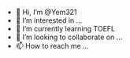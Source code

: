 - 👋 Hi, I’m @Yem321
- 👀 I’m interested in ...
- 🌱 I’m currently learning TOEFL
- 💞️ I’m looking to collaborate on ...
- 📫 How to reach me ...

<!---
Yem321/Yem321 is a ✨ special ✨ repository because its `README.md` (this file) appears on your GitHub profile.
You can click the Preview link to take a look at your changes.
--->

